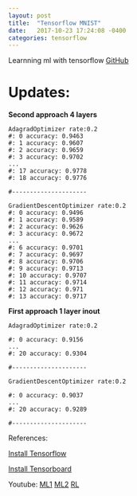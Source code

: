 ```yaml
---
layout: post
title:  "Tensorflow MNIST"
date:   2017-10-23 17:24:08 -0400
categories: tensorflow
---
```



Learnning ml with tensorflow [GitHub](https://github.com/DavidTai1/TF) 

# **Updates:** 

**Second approach 4 layers**

	AdagradOptimizer rate:0.2
	#: 0 accuracy: 0.9463
	#: 1 accuracy: 0.9607
	#: 2 accuracy: 0.9659
	#: 3 accuracy: 0.9702
	...
	#: 17 accuracy: 0.9778
	#: 18 accuracy: 0.9776

	#---------------------

	GradientDescentOptimizer rate:0.2
	#: 0 accuracy: 0.9496
	#: 1 accuracy: 0.9589
	#: 2 accuracy: 0.9626
	#: 3 accuracy: 0.9672
	...
	#: 6 accuracy: 0.9701
	#: 7 accuracy: 0.9697
	#: 8 accuracy: 0.9706
	#: 9 accuracy: 0.9713
	#: 10 accuracy: 0.9707
	#: 11 accuracy: 0.9714
	#: 12 accuracy: 0.971
	#: 13 accuracy: 0.9717

**First approach 1 layer inout**

	AdagradOptimizer rate:0.2

	#: 0 accuracy: 0.9156
	...
	#: 20 accuracy: 0.9304

	#---------------------

	GradientDescentOptimizer rate:0.2

	#: 0 accuracy: 0.9037
	...
	#: 20 accuracy: 0.9289

	#---------------------

References:

[Install Tensorflow](https://www.tensorflow.org/install/install_mac)

[Install Tensorboard](https://github.com/dmlc/tensorboard/blob/master/docs/tutorial/understanding-vanish-gradient.ipynb)

Youtube:
[ML1](https://www.youtube.com/watch?v=lAaCeiqE6CE&list=PLXO45tsB95cKI5AIlf5TxxFPzb-0zeVZ8)
[ML2](https://www.youtube.com/watch?v=yZAmA00mF7s)
[RL](https://www.youtube.com/watch?v=vCNkQREqd2k&list=PLjSwXXbVlK6K2enbNmPGjnmB8QBRgCv5s)







